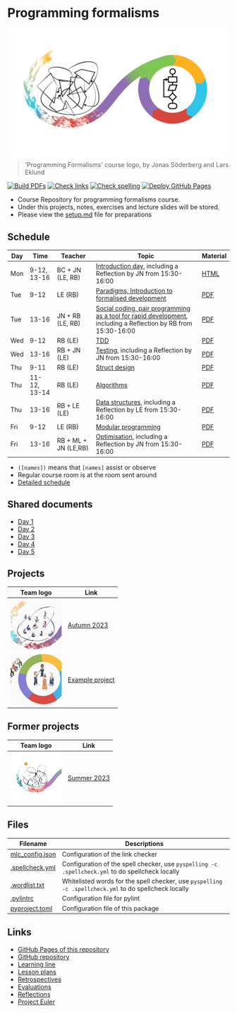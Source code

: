 # Programming formalisms

![](images/programming_formalism_logo.png)

> 'Programming Formalisms' course logo, by Jonas Söderberg and Lars Eklund

[![Build PDFs](https://github.com/UPPMAX/programming_formalisms/actions/workflows/build_pdfs.yaml/badge.svg?branch=main)](https://github.com/UPPMAX/programming_formalisms/actions/workflows/build_pdfs.yaml)
[![Check links](https://github.com/UPPMAX/programming_formalisms/actions/workflows/check_links.yaml/badge.svg?branch=main)](https://github.com/UPPMAX/programming_formalisms/actions/workflows/check_links.yaml)
[![Check spelling](https://github.com/UPPMAX/programming_formalisms/actions/workflows/check_spelling.yaml/badge.svg?branch=main)](https://github.com/UPPMAX/programming_formalisms/actions/workflows/check_spelling.yaml)
[![Deploy GitHub Pages](https://github.com/UPPMAX/programming_formalisms/actions/workflows/jekyll-gh-pages.yml/badge.svg?branch=main)](https://github.com/UPPMAX/programming_formalisms/actions/workflows/jekyll-gh-pages.yml)

 * Course Repository for programming formalisms course.
 * Under this projects, notes, exercises and lecture slides will be stored.
 * Please view the [setup.md](setup.md) file for preparations

## Schedule

Day | Time       | Teacher            | Topic                                                                                                                                                                                          | Material
----|------------|--------------------|------------------------------------------------------------------------------------------------------------------------------------------------------------------------------------------------|------------------------------------------------------------------------
Mon |9-12, 13-16 |BC + JN (LE, RB)    | [Introduction day](https://uppmax.github.io/programming_formalisms_intro/index.html), including a Reflection by JN from 15:30-16:00                                                            |[HTML](https://uppmax.github.io/programming_formalisms_intro/index.html)
Tue |9-12        |LE      (RB)        | [Paradigms, Introduction to formalised development](development_design/README.md)                                                                                                              |[PDF](development_design/development_and_programming_formalisms_ht2023.pdf)
Tue |13-16       |JN + RB (LE, RB)    | [Social coding, pair programming as  a tool for rapid development](https://github.com/UPPMAX/programming_formalisms/tree/main/common_practices), including a Reflection by RB from 15:30-16:00 |[PDF](common_practices/slides/notes_social_coding.pdf)
Wed |9-12        |RB      (LE)        | [TDD](tdd/README.md)                                                                                                                                                                           |[PDF](tdd/tdd_lecture.pdf)
Wed |13-16       |RB + JN (LE)        | [Testing](tdd/README.md), including a Reflection by JN from 15:30-16:00                                                                                                                        |[PDF](testing/testing_lecture.pdf)
Thu |9-11        |RB      (LE)        | [Struct design](struct_design/README.md)                                                                                                                                                       |[PDF](struct_design/struct_design_lecture.pdf)
Thu |11-12, 13-14|RB      (LE)        | [Algorithms](algorithms/README.md)                                                                                                                                                             |[PDF](algorithms/algorithms_lecture.pdf)
Thu |13-16       |RB + LE (LE)        | [Data structures](tdd/README.md), including a Reflection by LE from 15:30-16:00                                                                                                                |[PDF](data_structures/data_structures_lecture.pdf)
Fri |9-12        |LE      (RB)        | [Modular programming](https://github.com/UPPMAX/programming_formalisms/blob/main/development_design/Modular_Programming.pdf)                                                                   |[PDF](development_design/Modular_Programming.pdf)
Fri |13-16       |RB + ML + JN (LE,RB)| [Optimisation](optimisation/README.md), including a Reflection by JN from 15:30-16:00                                                                                                          |[PDF](optimisation/optimisation_lecture.pdf)

 * `([names])` means that `[names]` assist or observe
 * Regular course room is at the room sent around
 * [Detailed schedule](detailed_schedule.md)

## Shared documents

 * [Day 1](https://hackmd.io/@LarsEklundScilifeLife/DayOneHT2023)
 * [Day 2](https://hackmd.io/@LarsEklundScilifeLife/DayTwoHT2023)
 * [Day 3](https://hackmd.io/@LarsEklundScilifeLife/DayThreeHT2023)
 * [Day 4](https://hackmd.io/@LarsEklundScilifeLife/DayFourHT2023)
 * [Day 5](https://hackmd.io/@LarsEklundScilifeLife/DayFiveHT2023)

## Projects

Team logo                                                                   |Link
----------------------------------------------------------------------------|---------------------------------------------------------------------------------------------------
![](images/programming_formalisms_student_team_autumn_2023_logo_116x116.png)|[Autumn 2023](https://github.com/programming-formalisms/programming_formalisms_project_autumn_2023)
![](images/programming_formalisms_teacher_team_logo_116x116.png)            |[Example project](https://github.com/programming-formalisms/programming_formalisms_example_project)

## Former projects

Team logo                                                                   |Link
----------------------------------------------------------------------------|---------------------------------------------------------------------------------------------------
![](images/programming_formalisms_student_team_summer_2023_logo_116x116.png)|[Summer 2023](https://github.com/programming-formalisms/programming_formalisms_project_summer_2023)

## Files

Filename                           |Descriptions
-----------------------------------|------------------------------------------------------------------------------------------------------
[mlc_config.json](mlc_config.json) |Configuration of the link checker
[.spellcheck.yml](.spellcheck.yml) |Configuration of the spell checker, use `pyspelling -c .spellcheck.yml` to do spellcheck locally
[.wordlist.txt](.wordlist.txt)     |Whitelisted words for the spell checker, use `pyspelling -c .spellcheck.yml` to do spellcheck locally
[.pylintrc](.pylintrc)             |Configuration file for pylint
[pyproject.toml](pyproject.toml)   |Configuration file of this package

## Links

 * [GitHub Pages of this repository](https://uppmax.github.io/programming_formalisms/)
 * [GitHub repository](https://github.com/UPPMAX/programming_formalisms)
 * [Learning line](learning_line.md)
 * [Lesson plans](lesson_plans/README.md)
 * [Retrospectives](retrospectives/README.md)
 * [Evaluations](evaluations/README.md)
 * [Reflections](reflections/README.md)
 * [Project Euler](https://projecteuler.net/archives)
